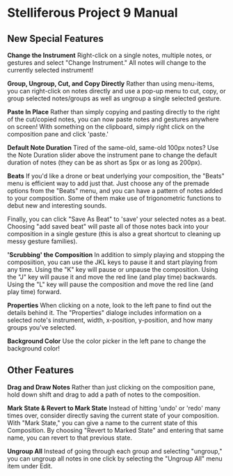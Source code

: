 Stelliferous Project 9 Manual
=============================

New Special Features
------------------

**Change the Instrument**
Right-click on a single notes, multiple notes, or gestures and select "Change Instrument." All notes will change to the
currently selected instrument!

**Group, Ungroup, Cut, and Copy Directly**
Rather than using menu-items, you can right-click on notes directly and use a pop-up menu to cut, copy, or group selected
notes/groups as well as ungroup a single selected gesture.

**Paste In Place**
Rather than simply copying and pasting directly to the right of the cut/copied notes, you can now paste notes and gestures
anywhere on screen! With something on the clipboard, simply right click on the composition pane and click 'paste.'

**Default Note Duration**
Tired of the same-old, same-old 100px notes? Use the Note Duration slider above the instrument pane to change the default
duration of notes (they can be as short as 5px or as long as 200px).

**Beats**
If you'd like a drone or beat underlying your composition, the "Beats" menu is efficient way to add just that. Just choose
any of the premade options from the "Beats" menu, and you can have a pattern of notes added to your composition. Some of them
make use of trigonometric functions to debut new and interesting sounds.

Finally, you can click "Save As Beat" to 'save' your selected notes as a beat. Choosing "add saved beat" will paste all of those notes back into your composition in a single 
gesture (this is also a great shortcut to cleaning up messy gesture families).

**'Scrubbing' the Composition**
In addition to simply playing and stopping the composiition, you can use the JKL keys to pause it and start playing from any
time. Using the "K" key will pause or unpause the composition. Using the "J" key will pause it and move the red line (and play
time) backwards. Using the "L" key will pause the composition and move the red line (and play time) forward.

**Properties**
When clicking on a note, look to the left pane to find out the details behind it. The "Properties" dialoge includes information 
on a selected note's instrument, width, x-position, y-position, and how many groups you've selected.

**Background Color**
Use the color picker in the left pane to change the background color!

Other Features
--------------

**Drag and Draw Notes**
Rather than just clicking on the composition pane, hold down shift and drag to add a path of notes to the composition.

**Mark State & Revert to Mark State**
Instead of hitting 'undo' or 'redo' many times over, consider directly saving the current state of your composition. With 
"Mark State," you can give a name to the current state of this Composition. By choosing "Revert to Marked State" and entering 
that same name, you can revert to that previous state.

**Ungroup All**
Instead of going through each group and selecting "ungroup," you can ungroup all notes in one click by selecting the "Ungroup
All" menu item under Edit.
